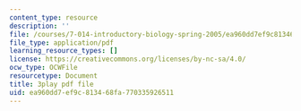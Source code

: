```yaml
---
content_type: resource
description: ''
file: /courses/7-014-introductory-biology-spring-2005/ea960dd7ef9c813468fa770335926511_EO9SMD6fIsI.pdf
file_type: application/pdf
learning_resource_types: []
license: https://creativecommons.org/licenses/by-nc-sa/4.0/
ocw_type: OCWFile
resourcetype: Document
title: 3play pdf file
uid: ea960dd7-ef9c-8134-68fa-770335926511
---
```

